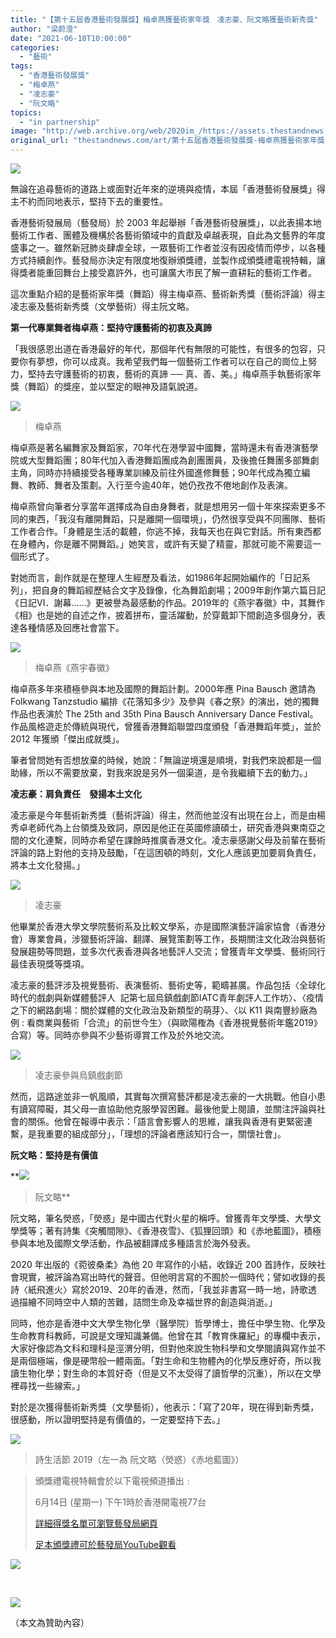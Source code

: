 ```yaml
---
title: "【第十五屆香港藝術發展獎】梅卓燕獲藝術家年獎　凌志豪、阮文略獲藝術新秀獎"
author: "梁蔚澄"
date: "2021-06-10T10:00:00"
categories:
  - "藝術"
tags:
  - "香港藝術發展獎"
  - "梅卓燕"
  - "凌志豪"
  - "阮文略"
topics:
  - "in partnership"
image: "http://web.archive.org/web/2020im_/https://assets.thestandnews.com/media/photos/art-11_1gj2z.png"
original_url: "thestandnews.com/art/第十五屆香港藝術發展獎-梅卓燕獲藝術家年獎-凌志豪-阮文略獲藝術新秀獎"
---
```

![](http://web.archive.org/web/2020im_/https://assets.thestandnews.com/media/photos/art-11_1gj2z.png)

無論在追尋藝術的道路上或面對近年來的逆境與疫情，本屆「香港藝術發展獎」得主不約而同地表示，堅持下去的重要性。

香港藝術發展局（藝發局）於 2003 年起舉辦「香港藝術發展獎」，以此表揚本地藝術工作者、團體及機構於各藝術領域中的貢獻及卓越表現，自此為文藝界的年度盛事之一。雖然新冠肺炎肆虐全球，一眾藝術工作者並沒有因疫情而停步，以各種方式持續創作。藝發局亦決定有限度地復辦頒獎禮，並製作成頒獎禮電視特輯，讓得獎者能重回舞台上接受嘉許外，也可讓廣大市民了解一直耕耘的藝術工作者。

這次重點介紹的是藝術家年獎（舞蹈）得主梅卓燕、藝術新秀獎（藝術評論）得主凌志豪及藝術新秀獎（文學藝術）得主阮文略。

**第一代專業舞者梅卓燕：堅持守護藝術的初衷及真諦**

「我很感恩出道在香港最好的年代，那個年代有無限的可能性，有很多的包容，只要你有夢想，你可以成真。我希望我們每一個藝術工作者可以在自己的崗位上努力，堅持去守護藝術的初衷，藝術的真諦 ── 真、善、美。」梅卓燕手執藝術家年獎（舞蹈）的獎座，並以堅定的眼神及語氣說道。

![](http://web.archive.org/web/2020im_/https://assets.thestandnews.com/media/photos/E6A285E58D93E78795_trophy_LKl1D.jpg)
> 梅卓燕

梅卓燕是著名編舞家及舞蹈家，70年代在港學習中國舞，當時還未有香港演藝學院或大型舞蹈團；80年代加入香港舞蹈團成為創團團員，及後擔任舞團多部舞劇主角，同時亦持續接受各種專業訓練及前往外國進修舞藝；90年代成為獨立編舞、教師、舞者及策劃。入行至今逾40年，她仍孜孜不倦地創作及表演。

梅卓燕曾向筆者分享當年選擇成為自由身舞者，就是想用另一個十年來探索更多不同的東西，「我沒有離開舞蹈，只是離開一個環境」，仍然很享受與不同團隊、藝術工作者合作。「身體是生活的載體，你逃不掉，我每天也在與它對話。所有東西都在身體內，你是離不開舞蹈。」她笑言，或許有天變了精靈，那就可能不需要這一個形式了。

對她而言，創作就是在整理人生經歷及看法，如1986年起開始編作的「日記系列」，把自身的舞蹈經歷結合文字及錄像，化為舞蹈劇場；2009年創作第六篇日記《日記VI．謝幕......》更被譽為最感動的作品。2019年的《燕宇春徽》中，其舞作《相》也是她的自述之作，披着拼布，靈活躍動，於穿戴卸下間創造多個身分，表達各種情感及回應社會當下。

![](http://web.archive.org/web/2020im_/https://assets.thestandnews.com/media/photos/6_1x2pF.jpg)
> 梅卓燕《燕宇春徽》

梅卓燕多年來積極參與本地及國際的舞蹈計劃。2000年應 Pina Bausch 邀請為Folkwang Tanzstudio 編排《花落知多少》及參與《春之祭》的演出，她的獨舞作品也表演於 The 25th and 35th Pina Bausch Anniversary Dance Festival。作品風格遊走於傳統與現代，曾獲香港舞蹈聯盟四度頒發「香港舞蹈年奬」，並於 2012 年獲頒「傑出成就獎」。

筆者曾問她有否想放棄的時候，她說：「無論逆境還是順境，對我們來說都是一個助緣，所以不需要放棄，對我來說是另外一個渠道，是令我繼續下去的動力。」

**凌志豪：肩負責任　發揚本土文化**

凌志豪是今年藝術新秀獎（藝術評論）得主，然而他並沒有出現在台上，而是由楊秀卓老師代為上台領獎及致詞，原因是他正在英國修讀碩士，研究香港與東南亞之間的文化連繫，同時亦希望在課餘時推廣香港文化。凌志豪感謝父母及前輩在藝術評論的路上對他的支持及鼓勵，「在這困頓的時刻，文化人應該更加要肩負責任，將本土文化發揚。」

![](http://web.archive.org/web/2020im_/https://assets.thestandnews.com/media/photos/E5878CE5BF97E8B1AA2028129_ZQgCv.jpg)
> 凌志豪

他畢業於香港大學文學院藝術系及比較文學系，亦是國際演藝評論家協會（香港分會）專業會員，涉獵藝術評論、翻譯、展覽策劃等工作，長期關注文化政治與藝術發展趨勢等問題，並多次代表香港與各地藝評人交流；曾獲青年文學獎、藝術同行最佳表現獎等獎項。

凌志豪的藝評涉及視覺藝術、表演藝術、藝術史等，範疇甚廣。作品包括〈全球化時代的戲劇與新媒體藝評⼈  記第七屆烏鎮戲劇節IATC⻘年劇評⼈⼯作坊〉、〈疫情之下的網路劇場：關於媒體的⽂化政治及新類型的萌芽〉、〈以 K11 與南豐紗廠為例 : 看商業與藝術「合流」的前世今生〉（與歐陽檉為《香港視覺藝術年鑑2019》合寫）等。同時亦參與不少藝術導賞工作及於外地交流。

![](http://web.archive.org/web/2020im_/https://assets.thestandnews.com/media/photos/IMG-20191105-WA0016_cropped_TQfma.jpg)
> 凌志豪參與烏鎮戲劇節

然而，這路途並非一帆風順，其實每次撰寫藝評都是凌志豪的一大挑戰。他自小患有讀寫障礙，其父母一直協助他克服學習困難。最後他愛上閱讀，並關注評論與社會的關係。他曾在報導中表示：「語言會影響人的思維，讓我與香港有更緊密連繫，是我重要的組成部分」，「理想的評論者應該知行合一，關懷社會」。

**阮文略：堅持是有價值**

**![](http://web.archive.org/web/2020im_/https://assets.thestandnews.com/media/photos/E998AEE69687E795A5_trophy_Ll7X9.jpg)
> 阮文略**

阮文略，筆名熒惑，「熒惑」是中國古代對火星的稱呼。曾獲青年文學獎、大學文學獎等；著有詩集《突觸間隙》、《香港夜雪》、《狐狸回頭》和《赤地藍圖》，積極參與本地及國際文學活動，作品被翻譯成多種語言於海外發表。

2020 年出版的《菀彼桑柔》為他 20 年寫作的小結，收錄近 200 首詩作，反映社會現實，被評論為寫出時代的聲音。但他明言寫的不囿於一個時代；譬如收錄的長詩〈紙飛進火〉寫於2019、20年的香港，然而，「我並非書寫一時一地，詩歌透過描繪不同時空中人類的苦難，詰問生命及幸福世界的創造與消逝。」

同時，他亦是香港中文大學生物化學（醫學院）哲學博士，擔任中學生物、化學及生命教育科教師，可說是文理知識兼備。他曾在其「教育侏羅紀」的專欄中表示，大家好像認為文科和理科是涇渭分明，但對他來說生物科學和文學閱讀與寫作並不是兩個極端，像是硬幣般一體兩面。「對生命和生物體內的化學反應好奇，所以我讀生物化學；對生命的本質好奇（但是又不太受得了讀哲學的沉重），所以在文學裡尋找一些線索。」

對於是次獲得藝術新秀獎（文學藝術），他表示：「寫了20年，現在得到新秀獎，很感動，所以證明堅持是有價值的，一定要堅持下去。」

![](http://web.archive.org/web/2020im_/https://assets.thestandnews.com/media/photos/E8A9A9E7949FE6B4BBE7AF802019-1_9iWP7.jpg)
> 詩生活節 2019（左一為 阮文略（熒惑）《赤地藍圖》）

> 頒獎禮電視特輯會於以下電視頻道播出﹕
> 
> 6月14日 (星期一) 下午1時於香港開電視77台
> 
> [詳細得獎名單可瀏覽藝發局網頁](http://web.archive.org/web/20211229132237/https://www.hkadc.org.hk/explore/promotion/hong-kong-arts-development-awards/awardee-list)
> 
> [足本頒獎禮可於藝發局YouTube](http://web.archive.org/web/20211229132237/https://www.youtube.com/watch?v=2x1IFD04nY4)[觀看](http://web.archive.org/web/20211229132237/http://www.youtube.com/watch?v=2x1IFD04nY4)

![](http://web.archive.org/web/2020im_/https://assets.thestandnews.com/media/photos/ADC_Logo_u4yc2.png)

    

![](http://web.archive.org/web/2020im_/https://assets.thestandnews.com/media/photos/ADC_Awards_Logo_uYmVn.jpg)

（本文為贊助內容）